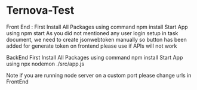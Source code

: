 # Ternova-Test
Front End :
First Install All Packages using command
npm install 
Start App using 
npm start
As you did not mentioned any user login setup in 
task document, we need to create jsonwebtoken manually so button 
has been added for generate token on frontend please use if APIs will not work  

BackEnd
First Install All Packages using command
npm install 
Start App using 
npx nodemon ./src/app.js

Note 
if you are running node server on a custom port please change urls in FrontEnd
